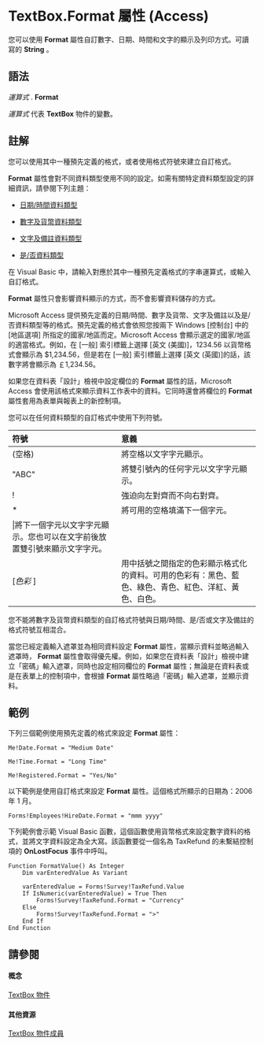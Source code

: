
# TextBox.Format 屬性 (Access)

您可以使用  **Format** 屬性自訂數字、日期、時間和文字的顯示及列印方式。可讀寫的 **String** 。
 


## 語法

*運算式* . **Format**
 

 
*運算式* 代表 **TextBox** 物件的變數。
 

 

## 註解

您可以使用其中一種預先定義的格式，或者使用格式符號來建立自訂格式。
 

 
 **Format** 屬性會對不同資料類型使用不同的設定。如需有關特定資料類型設定的詳細資訊，請參閱下列主題：
 

 

- [日期/時間資料類型](http://msdn.microsoft.com/library/d043c816-aefe-4881-90bd-59dcbb3b28da%28Office.15%29.aspx)
    
 
- [數字及貨幣資料類型](http://msdn.microsoft.com/library/f48fbfad-c249-4011-9b3e-bbd6628ac1f7%28Office.15%29.aspx)
    
 
- [文字及備註資料類型](http://msdn.microsoft.com/library/9d3c4e62-9328-28f2-da73-93c6277e11e3%28Office.15%29.aspx)
    
 
- [是/否資料類型](http://msdn.microsoft.com/library/51b9af9b-8c43-8f3a-cf93-fc0f3a7eb0a5%28Office.15%29.aspx)
    
 
在 Visual Basic 中，請輸入對應於其中一種預先定義格式的字串運算式，或輸入自訂格式。
 

 
 **Format** 屬性只會影響資料顯示的方式，而不會影響資料儲存的方式。
 

 
Microsoft Access 提供預先定義的日期/時間、數字及貨幣、文字及備註以及是/否資料類型等的格式。預先定義的格式會依照您按兩下 Windows [控制台] 中的 [地區選項] 所指定的國家/地區而定。Microsoft Access 會顯示選定的國家/地區的適當格式。例如，在 [一般] 索引標籤上選擇 [英文 (美國)]，1234.56 以貨幣格式會顯示為 $1,234.56，但是若在 [一般] 索引標籤上選擇 [英文 (英國)]的話，該數字將會顯示為 ￡1,234.56。
 

 
如果您在資料表「設計」檢視中設定欄位的  **Format** 屬性的話，Microsoft Access 會使用該格式來顯示資料工作表中的資料。它同時還會將欄位的 **Format** 屬性套用為表單與報表上的新控制項。
 

 
您可以在任何資料類型的自訂格式中使用下列符號。
 

 


|**符號**|**意義**|
|:-----|:-----|
|(空格)|將空格以文字字元顯示。|
|"ABC"|將雙引號內的任何字元以文字字元顯示。|
|!|強迫向左對齊而不向右對齊。|
|*|將可用的空格填滿下一個字元。|
|\|將下一個字元以文字字元顯示。您也可以在文字前後放置雙引號來顯示文字字元。|
|[*色彩* ]|用中括號之間指定的色彩顯示格式化的資料。可用的色彩有：黑色、藍色、綠色、青色、紅色、洋紅、黃色、白色。|
您不能將數字及貨幣資料類型的自訂格式符號與日期/時間、是/否或文字及備註的格式符號互相混合。
 

 
當您已經定義輸入遮罩並為相同資料設定  **Format** 屬性，當顯示資料並略過輸入遮罩時， **Format** 屬性會取得優先權。例如，如果您在資料表「設計」檢視中建立「密碼」輸入遮罩，同時也設定相同欄位的 **Format** 屬性；無論是在資料表或是在表單上的控制項中，會根據 **Format** 屬性略過「密碼」輸入遮罩，並顯示資料。
 

 

## 範例

下列三個範例使用預先定義的格式來設定  **Format** 屬性：
 

 

```
Me!Date.Format = "Medium Date" 
 
Me!Time.Format = "Long Time" 
 
Me!Registered.Format = "Yes/No"
```

以下範例是使用自訂格式來設定  **Format** 屬性。這個格式所顯示的日期為：2006 年 1 月。
 

 



```
Forms!Employees!HireDate.Format = "mmm yyyy"
```

下列範例會示範 Visual Basic 函數，這個函數使用貨幣格式來設定數字資料的格式，並將文字資料設定為全大寫。該函數要從一個名為 TaxRefund 的未繫結控制項的  **OnLostFocus** 事件中呼叫。
 

 



```
Function FormatValue() As Integer 
    Dim varEnteredValue As Variant 
 
    varEnteredValue = Forms!Survey!TaxRefund.Value 
    If IsNumeric(varEnteredValue) = True Then 
        Forms!Survey!TaxRefund.Format = "Currency" 
    Else 
        Forms!Survey!TaxRefund.Format = ">" 
    End If 
End Function
```


## 請參閱


#### 概念


 
[TextBox 物件](d74fbe9a-0d40-7d28-956f-a2bfd0cfee45.md)
#### 其他資源


 
[TextBox 物件成員](bb55abbc-902e-fc2d-bdff-063c55426cd0.md)